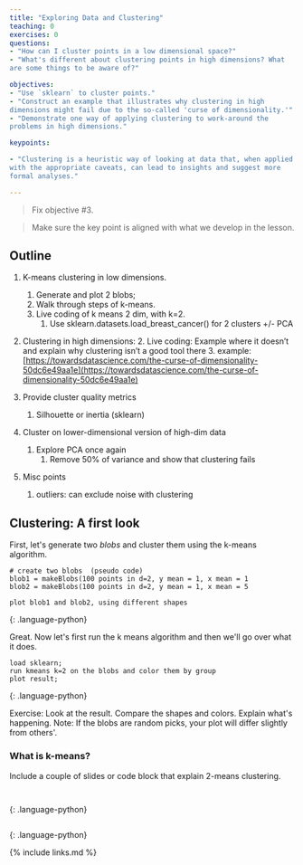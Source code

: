 ```yaml
---
title: "Exploring Data and Clustering"
teaching: 0
exercises: 0
questions:
- "How can I cluster points in a low dimensional space?"
- "What's different about clustering points in high dimensions? What
are some things to be aware of?"

objectives:
- "Use `sklearn` to cluster points."
- "Construct an example that illustrates why clustering in high
dimensions might fail due to the so-called 'curse of dimensionality.'"
- "Demonstrate one way of applying clustering to work-around the
problems in high dimensions." 

keypoints:

- "Clustering is a heuristic way of looking at data that, when applied
with the appropriate caveats, can lead to insights and suggest more
formal analyses."

---
```


> Fix objective #3.

> Make sure the key point is aligned with what we develop in the lesson.

## Outline

1. K-means clustering in low dimensions.

    1. Generate and plot 2 blobs;
    2. Walk through steps of k-means.
    3. Live coding of k means 2 dim, with k=2.
        1. Use sklearn.datasets.load_breast_cancer() for 2 clusters +/- PCA

2. Clustering in high dimensions:
    2. Live coding: Example where it doesn’t  and explain why clustering isn’t a good tool there
    3. example: [https://towardsdatascience.com/the-curse-of-dimensionality-50dc6e49aa1e](https://towardsdatascience.com/the-curse-of-dimensionality-50dc6e49aa1e) 

3. Provide cluster quality metrics
    1. Silhouette or inertia (sklearn)
4. Cluster on lower-dimensional version of high-dim data
    1. Explore PCA once again
        1. Remove 50% of variance and show that clustering fails
5. Misc points
    1. outliers: can exclude noise with clustering

## Clustering: A first look

First, let's generate two *blobs* and cluster them using the k-means algorithm.

~~~
# create two blobs  (pseudo code)
blob1 = makeBlobs(100 points in d=2, y mean = 1, x mean = 1
blob2 = makeBlobs(100 points in d=2, y mean = 1, x mean = 5

plot blob1 and blob2, using different shapes

~~~
{: .language-python}

Great.  Now let's first run the k means algorithm and then we'll go
over what it does.

~~~
load sklearn;
run kmeans k=2 on the blobs and color them by group
plot result;
~~~
{: .language-python}

Exercise: Look at the result. Compare the shapes and colors. Explain
what's happening.
Note: If the blobs are random picks, your plot will differ slightly
from others'.

### What is k-means?

Include a couple of slides or code block that explain 2-means clustering.
~~~


~~~
{: .language-python}


~~~

~~~
{: .language-python}



{% include links.md %}
